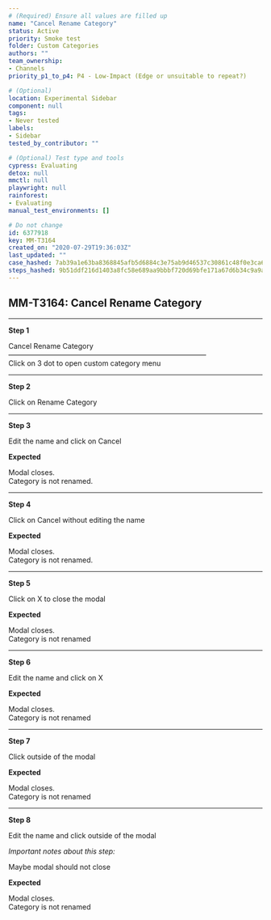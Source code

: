 ```yaml
---
# (Required) Ensure all values are filled up
name: "Cancel Rename Category"
status: Active
priority: Smoke test
folder: Custom Categories
authors: ""
team_ownership:
- Channels
priority_p1_to_p4: P4 - Low-Impact (Edge or unsuitable to repeat?)

# (Optional)
location: Experimental Sidebar
component: null
tags:
- Never tested
labels:
- Sidebar
tested_by_contributor: ""

# (Optional) Test type and tools
cypress: Evaluating
detox: null
mmctl: null
playwright: null
rainforest:
- Evaluating
manual_test_environments: []

# Do not change
id: 6377918
key: MM-T3164
created_on: "2020-07-29T19:36:03Z"
last_updated: ""
case_hashed: 7ab39a1e63ba8368845afb5d6884c3e75ab9d46537c30861c48f0e3ca6bb1c241c8d1f307d8a232e5a491452f0c39092
steps_hashed: 9b51ddf216d1403a8fc58e689aa9bbbf720d69bfe171a67d6b34c9a9a9803d77fe420b80981554786b0c5339b5107648
---
```


<!-- (Auto-generated) Based on frontmatter's "key" and "name" -->

## MM-T3164: Cancel Rename Category

---

**Step 1**

Cancel Rename Category\
————————————————————————————\
Click on 3 dot to open custom category menu

---

**Step 2**

Click on Rename Category

---

**Step 3**

Edit the name and click on Cancel

**Expected**

Modal closes.\
Category is not renamed.

---

**Step 4**

Click on Cancel without editing the name

**Expected**

Modal closes.\
Category is not renamed.

---

**Step 5**

Click on X to close the modal

**Expected**

Modal closes.\
Category is not renamed

---

**Step 6**

Edit the name and click on X

**Expected**

Modal closes.\
Category is not renamed

---

**Step 7**

Click outside of the modal

**Expected**

Modal closes.\
Category is not renamed

---

**Step 8**

Edit the name and click outside of the modal

_Important notes about this step:_

Maybe modal should not close

**Expected**

Modal closes.\
Category is not renamed
